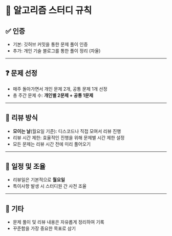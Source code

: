 # 🧠 알고리즘 스터디 규칙

## ✅ 인증
- 기본: 깃허브 커밋을 통한 문제 풀이 인증
- 추가: 개인 기술 블로그를 통한 풀이 정리 (자율)

---

## ❓ 문제 선정
- 매주 돌아가면서 개인 문제 2개, 공통 문제 1개 선정
- 총 주간 문제 수: **개인별 2문제 + 공통 1문제**

---

## 🧩 리뷰 방식
- **모이는 날**(월요일 기준): 디스코드나 직접 모여서 리뷰 진행
- 리뷰 시간 제한: 효율적인 진행을 위해 문제별 시간 제한 설정
- 모든 문제는 리뷰 시간 전에 미리 풀어오기

---

## 📅 일정 및 조율
- 리뷰일은 기본적으로 **월요일**
- 특이사항 발생 시 스터디원 간 사전 조율

---

## 📂 기타
- 문제 풀이 및 리뷰 내용은 자유롭게 정리하여 기록
- 꾸준함을 가장 중요한 목표로 삼기

